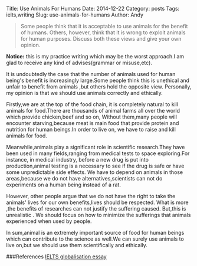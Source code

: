Title: Use Animals For Humans
Date: 2014-12-22
Category: posts
Tags: ielts,writing
Slug: use-animals-for-humans
Author: Andy

>Some people think that it is acceptable to use animals for the benefit of humans. Others, however, think that it is wrong to exploit animals for human purposes. Discuss both these views and give your own opinion.

**Notice:** this is my practice writing  which may be the worst approach.I am glad to receive any kind of advises(grammar or misuse,etc).

It is undoubtedly the case that the number of animals used for human being's benefit  is increasingly large.Some people think
this is unethical and unfair to benefit from animals ,but others hold the opposite view. Personally, my opinion is that we should
use animals correctly and ethically.

Firstly,we are at the top of the food chain, it is completely  natural to kill animals for food.There are thousands of animal farms all over the world which provide chicken,beef and so on,
Without them,many people will encounter starving,because meat is main food that provide protein and nutrition for human beings.In order to live on, we have to raise and kill animals for food.

Meanwhile,animals play a significant role in scientific research.They have been used in many fields,ranging from medical tests to space exploring.For instance,
in medical industry, before a new drug is put into production,animal testing is a necessary to see if the drug is safe or have some unpredictable side effects.
We have to depend on animals in those areas,because we do not have alternatives,scientists can not do experiments on a human being instead of a rat.

However, other people argue that we do not have the right to take the animals' lives for our own benefits,lives should be
respected. What is more ,the benefits of researches can not justify the suffering caused. But,this is unrealistic .
We should focus on how to minimize the sufferings that animals experienced when used by people.

In sum,animal is an extremely important source of food for human beings which can contribute to the science as well.We can surely use
animals to live on,but we should use them scientifically and ethically.




###References
[IELTS globalisation essay](http://ielts-simon.com/ielts-help-and-english-pr/2011/06/ielts-writing-task-2-gender-and-university-essay.html)

